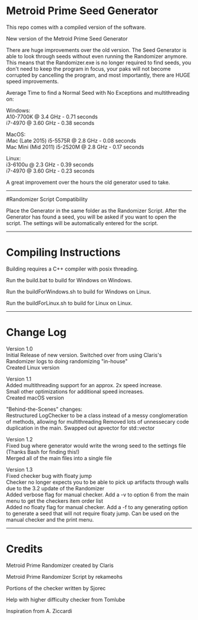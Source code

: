 # Metroid Prime Seed Generator

This repo comes with a compiled version of the software.

New version of the Metroid Prime Seed Generator

There are huge improvements over the old version.  The Seed Generator is able to look through seeds without even running the Randomizer anymore.  This means that the Randomizer.exe is no longer required to find seeds, you don't need to keep the program in focus, your paks will not become corrupted by cancelling the program, and most importantly, there are HUGE speed improvements.

Average Time to find a Normal Seed with No Exceptions and multithreading on:

Windows:  
A10-7700K @ 3.4 GHz - 0.71 seconds  
i7-4970 @ 3.60 GHz - 0.38 seconds

MacOS:  
iMac (Late 2015) i5-5575R @ 2.8 GHz - 0.08 seconds  
Mac Mini (Mid 2011) i5-2520M @ 2.8 GHz - 0.17 seconds  

Linux:  
i3-6100u @ 2.3 GHz - 0.39 seconds  
i7-4970 @ 3.60 GHz - 0.23 seconds

A great improvement over the hours the old generator used to take.

----------------

#Randomizer Script Compatibility

Place the Generator in the same folder as the Randomizer Script.  After the Generator has found a seed, you will be asked if you want to open the script.  The settings will be automatically entered for the script.

----------------


# Compiling Instructions

Building requires a C++ compiler with posix threading.

Run the build.bat to build for Windows on Windows.

Run the buildForWindows.sh to build for Windows on Linux.

Run the buildForLinux.sh to build for Linux on Linux.

--------------

# Change Log  

Version 1.0  
Initial Release of new version.
Switched over from using Claris's Randomizer logs to doing randomizing "in-house"  
Created Linux version  


Version 1.1  
Added multithreading support for an approx. 2x speed increase.  
Small other optimizations for additional speed increases.  
Created macOS version  

"Behind-the-Scenes" changes:  
Restructured LogChecker to be a class instead of a messy conglomeration of methods, allowing for multithreading
Removed lots of unnessecary code duplication in the main.
Swapped out apvector for std::vector


Version 1.2  
Fixed bug where generator would write the wrong seed to the settings file (Thanks Bash for finding this!)  
Merged all of the main files into a single file  

Version 1.3  
Fixed checker bug with floaty jump  
Checker no longer expects you to be able to pick up artifacts through walls due to the 3.2 update of the Randomizer  
Added verbose flag for manual checker. Add a -v to option 6 from the main menu to get the checkers item order list  
Added no floaty flag for manual checker. Add a -f to any generating option to generate a seed that will not require floaty jump. Can be used on the manual checker and the print menu.  

---------------

# Credits

Metroid Prime Randomizer created by Claris

Metroid Prime Randomizer Script by rekameohs

Portions of the checker written by Sjorec

Help with higher difficulty checker from Tomlube

Inspiration from A. Ziccardi
